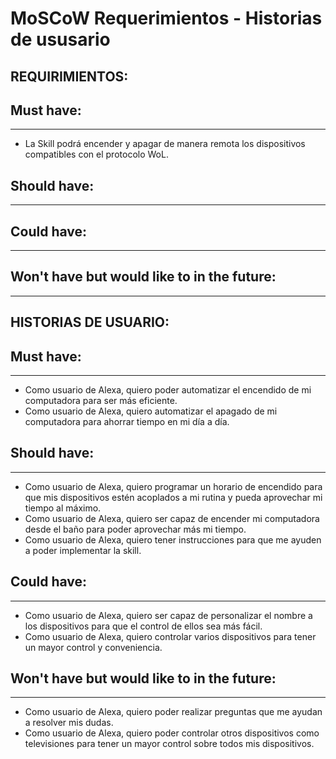 # **MoSCoW Requerimientos - Historias de ususario** 

## **REQUIRIMIENTOS:**

## **Must have:**
---
* La Skill podrá encender y apagar de manera remota los dispositivos compatibles con el protocolo WoL.
## **Should have:**
---

## **Could have:**
---

## **Won't have but would like to in the future:**
---

## **HISTORIAS DE USUARIO:**

## **Must have:**
---
* Como usuario de Alexa, quiero poder automatizar el encendido de mi computadora para ser más eficiente.
* Como usuario de Alexa, quiero automatizar el apagado de mi computadora para ahorrar tiempo en mi día a día.

## **Should have:**
---
* Como usuario de Alexa, quiero programar un horario de encendido para que mis dispositivos estén acoplados a mi rutina y pueda aprovechar mi tiempo al máximo.
* Como usuario de Alexa, quiero ser capaz de encender mi computadora desde el baño para poder aprovechar más mi tiempo.
* Como usuario de Alexa, quiero tener instrucciones para que me ayuden a poder implementar la skill.
## **Could have:**
---
* Como usuario de Alexa, quiero ser capaz de personalizar el nombre a los dispositivos para que el control de ellos sea más fácil.
* Como usuario de Alexa, quiero controlar varios dispositivos para tener un mayor control y conveniencia.
## **Won't have but would like to in the future:**
---
* Como usuario de Alexa, quiero poder realizar preguntas que me ayudan a resolver mis dudas.
* Como usuario de Alexa, quiero poder controlar otros dispositivos como televisiones para tener un mayor control sobre todos mis dispositivos.